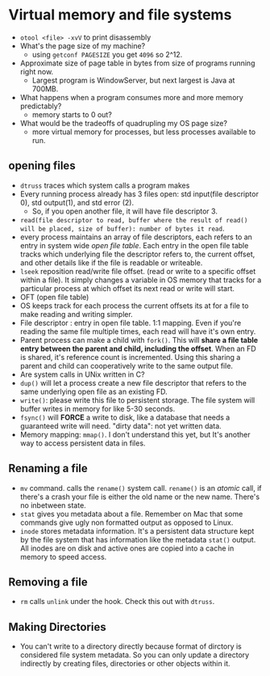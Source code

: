 # Virtual memory and file systems

- `otool <file> -xvV` to print disassembly
- What's the page size of my machine?
  - using `getconf PAGESIZE` you get `4096` so
    2^12.
- Approximate size of page table in bytes from size of programs running right
  now.
  - Largest program is WindowServer, but next largest is Java at 700MB.
- What happens when a program consumes more and more memory predictably?
  - memory starts to 0 out?
- What would be the tradeoffs of quadrupling my OS page size?
  - more virtual memory for processes, but less processes available to run.

## opening files
- `dtruss` traces which system calls a program makes
- Every running process already has 3 files open: std input(file descriptor 0),
  std output(1), and std error (2).
  - So, if you open another file, it will have file descriptor 3.
- `read(file descriptor to read, buffer where the result of read() will be
  placed, size of buffer): number of bytes it read`.
- every process maintains an array of file descriptors, each refers to an entry
  in system wide *open file table*. Each entry in the open file table tracks
  which underlying file the descriptor refers to, the current offset, and other
  details like if the file is readable or writeable.
- `lseek` reposition read/write file offset. (read or write to a specific offset
  within a file). It simply changes a variable in OS memory that tracks for a
  particular process at which offset its next read or write will start.
- OFT (open file table)
- OS keeps track for each process the current offsets its at for a file to make
  reading and writing simpler.
- File descriptor : entry in open file table. 1:1 mapping. Even if you're
  reading the same file multiple times, each read will have it's own entry.
- Parent process can make a child with `fork()`. This will __share a file table
  entry between the parent and child, including the offset__. When an FD is
  shared, it's reference count is incremented. Using this sharing a parent and
  child can cooperatively write to the same output file.
- Are system calls in UNix written in C?
- `dup()` will let a process create a new file descriptor that refers to the
  same underlying open file as an existing FD.
- `write()`: please write this file to persistent storage. The file system will
  buffer writes in memory for like 5-30 seconds.
- `fsync()` will **FORCE** a write to disk, like a database that needs a
  guaranteed write will need. "dirty data": not yet written data.
- Memory mapping: `mmap()`. I don't understand this yet, but It's another way to
  access persistent data in files.

## Renaming a file
- `mv` command. calls the `rename()` system call. `rename()` is an *atomic*
  call, if there's a crash your file is either the old name or the new name.
  There's no inbetween state.
- `stat` gives you metadata about a file. Remember on Mac that some commands
  give ugly non formatted output as opposed to Linux.
- `inode` stores metadata information. It's a persistent data structure kept by
  the file system that has information like the metadata `stat()` output. All
  inodes are on disk and active ones are copied into a cache in memory to speed
  access.

## Removing a file
- `rm` calls `unlink` under the hook. Check this out with `dtruss`.

## Making Directories
- You can't write to a directory directly because format of dirctory is
  considered file system metadata. So you can only update a directory indirectly
  by creating files, directories or other objects within it.